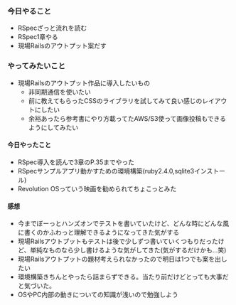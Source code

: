 ### 今日やること
- RSpecざっと流れを読む
- RSpec1章やる
- 現場Railsのアウトプット案だす

### やってみたいこと
- 現場Railsのアウトプット作品に導入したいもの
  - 非同期通信を使いたい
  - 前に教えてもらったCSSのライブラリを試してみて良い感じのレイアウトにしたい
  - 余裕あったら参考書にやり方載ってたAWS/S3使って画像投稿もできるようにしてみたい

#### 今日やったこと
- RSpec導入を読んで3章のP.35までやった
- RSpecサンプルアプリ動かすための環境構築(ruby2.4.0,sqlite3インストール)
- Revolution OSっていう映画を勧められてちょこっとみた

#### 感想
- 今までぼーっとハンズオンでテストを書いていたけど、どんな時にどんな風に書くのかふわっと理解できるようになってきた気がする
- 現場Railsアウトプットもテストは後で少しずつ書いていくつもりだったけど、単純なものなら少し書けるような気がしてきた(気がするだけかも…笑)
- 現場Railsアウトプットの題材考えられなかったので明日は1つでも案を出したい
- 環境構築きちんとやったら詰まらずできる。当たり前だけどとっても大事だと気づいた。
- OSやPC内部の動きについての知識が浅いので勉強しよう